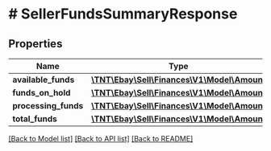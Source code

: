 # # SellerFundsSummaryResponse

## Properties

Name | Type | Description | Notes
------------ | ------------- | ------------- | -------------
**available_funds** | [**\TNT\Ebay\Sell\Finances\V1\Model\Amount**](Amount.md) |  | [optional]
**funds_on_hold** | [**\TNT\Ebay\Sell\Finances\V1\Model\Amount**](Amount.md) |  | [optional]
**processing_funds** | [**\TNT\Ebay\Sell\Finances\V1\Model\Amount**](Amount.md) |  | [optional]
**total_funds** | [**\TNT\Ebay\Sell\Finances\V1\Model\Amount**](Amount.md) |  | [optional]

[[Back to Model list]](../../README.md#models) [[Back to API list]](../../README.md#endpoints) [[Back to README]](../../README.md)
